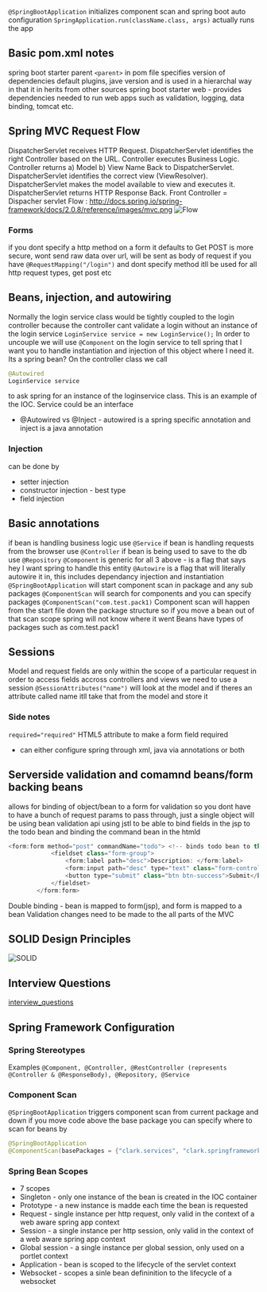 `@SpringBootApplication` initializes component scan and spring boot auto configuration
`SpringApplication.run(className.class, args)` actually runs the app
## Basic pom.xml notes
spring boot starter parent `<parent>` in pom file specifies version of dependencies default plugins, jave version and is used in a hierarchal way in that it in herits from other sources
spring boot starter web - provides dependencies needed to run web apps such as validation, logging, data binding, tomcat etc. 
## Spring MVC Request Flow
DispatcherServlet receives HTTP Request.
DispatcherServlet identifies the right Controller based on the URL.
Controller executes Business Logic.
Controller returns a) Model b) View Name Back to DispatcherServlet.
DispatcherServlet identifies the correct view (ViewResolver).
DispatcherServlet makes the model available to view and executes it.
DispatcherServlet returns HTTP Response Back.
Front Controller = Dispacher servlet
Flow : http://docs.spring.io/spring-framework/docs/2.0.8/reference/images/mvc.png
![Flow](http://docs.spring.io/spring-framework/docs/2.0.8/reference/images/mvc.png)

### Forms
if you dont specify a http method on a form it defaults to Get
POST is more secure, wont send raw data over url, will be sent as body of request
if you have `@RequestMapping("/login")` and dont specify method itll be used for all http request types, get post etc

## Beans, injection, and autowiring
Normally the login service class would be tightly coupled to the login controller because the controller cant validate a login without an instance of the login service `LoginService service = new LoginService();`
In order to uncouple we will use `@Component` on the login service to tell spring that I want you to handle instantiation and injection of this object where I need it. Its a spring bean?
On the controller class we call 
```java 
@Autowired
LoginService service
```
to ask spring for an instance of the loginservice class. This is an example of the IOC. 
Service could be an interface
- @Autowired vs @Inject - autowired is a spring specific annotation and inject is a java annotation

### Injection
can be done by
- setter injection
- constructor injection - best type
- field injection

## Basic annotations
if bean is handling business logic use `@Service`
if bean is handling requests from the browser use `@Controller`
if bean is being used to save to the db use `@Repository`
`@Component` is generic for all 3 above - is a flag that says hey I want spring to handle this entity
`@Autowire` is a flag that will literally autowire it in, this includes dependancy injection and instantiation
`@SpringBootApplication` will start component scan in package and any sub packages
`@ComponentScan` will search for components and you can specify packages `@ComponentScan("com.test.pack1)` 
Component scan will happen from the start file down the package structure so if you move a bean out of that scan scope spring will not know where it went
Beans have types of packages such as com.test.pack1

## Sessions
Model and request fields are only within the scope of a particular request in order to access fields accross controllers and views we need to use a session
`@SessionAttributes("name")` will look at the model and if theres an attribute called name itll take that from the model and store it 

### Side notes
`required="required"` HTML5 attribute to make a form field required
- can either configure spring through xml, java via annotations or both

## Serverside validation and comamnd beans/form backing beans
allows for binding of object/bean to a form for validation so you dont have to have a bunch of request params to pass through, just a single object
will be using bean validation api
using jstl to be able to bind fields in the jsp to the todo bean and binding the command bean in the htmld
```java
<form:form method="post" commandName="todo"> <!-- binds todo bean to this jsp -->
			<fieldset class="form-group">
				<form:label path="desc">Description: </form:label>
				<form:input path="desc" type="text" class="form-control" required="required"/> 
				<button type="submit" class="btn btn-success">Submit</button>
			</fieldset>
		</form:form>
```
Double binding - bean is mapped to form(jsp), and form is mapped to a bean
Validation changes need to be made to the all parts of the MVC

## SOLID Design Principles
![SOLID](https://devopedia.org/images/article/177/8101.1558682601.png)

## Interview Questions
[interview_questions](https://www.baeldung.com/spring-interview-questions)

## Spring Framework Configuration

### Spring Stereotypes
Examples `@Component, @Controller, @RestController (represents @Controller & @ResponseBody), @Repository, @Service`

### Component Scan
`@SpringBootApplication` triggers component scan from current package and down 
if you move code above the base package you can specify where to scan for beans by
```java
@SpringBootApplication
@ComponentScan(basePackages = {"clark.services", "clark.springframework"})
```
### Spring Bean Scopes
- 7 scopes
- Singleton - only one instance of the bean is created in the IOC container
- Prototype - a new instance is madde each time the bean is requested
- Request - single instance per http request, only valid in the context of a web aware spring app context
- Session - a single instance per http session, only valid in the context of a web aware spring app context 
- Global session - a single instance per global session, only used on a portlet context
- Application - bean is scoped to the lifecycle of the servlet context
- Websocket - scopes a sinle bean defininition to the lifecycle of a websocket 